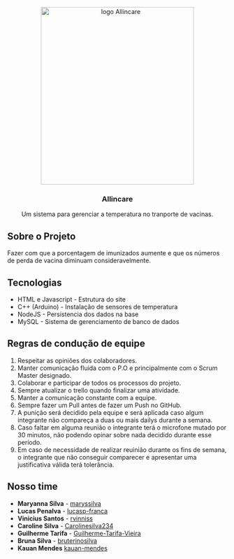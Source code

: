 <p align="center">
    <img 
      src="https://i.imgur.com/kCETfgc.png"
      alt="logo Allincare" 
      width="350" 
      height="406"
    />
</p>

<h3 align="center">Allincare</h3>
<p align="center">Um sistema para gerenciar a temperatura no tranporte de vacinas. </p>


## Sobre o Projeto
Fazer com que a porcentagem de imunizados aumente e que os números de perda de vacina diminuam consideravelmente. 
 
 
## Tecnologias
- HTML e Javascript - Estrutura do site
- C++ (Arduino) - Instalação de sensores de temperatura
- NodeJS - Persistencia dos dados na base
- MySQL - Sistema de gerenciamento de banco de dados

## Regras de condução de equipe
1.	Respeitar as opiniões dos colaboradores.
2.	Manter comunicação fluida com o P.O e principalmente com o Scrum Master designado.
3.	Colaborar e participar de todos os processos do projeto.
4.	Sempre atualizar o trello quando finalizar uma atividade.
5.	Manter a comunicação constante com a equipe.
6.	Sempre fazer um Pull antes de fazer um Push no GitHub.
7.	A punição será decidido pela equipe e será aplicada caso algum integrante não compareça a duas ou mais dailys durante a semana.
8.	Caso faltar em alguma reunião o integrante terá o microfone mutado por 30 minutos, não podendo opinar sobre nada decidido durante esse período.
9.	Em caso de necessidade de realizar reuinião durante os fins de semana, o integrante que não conseguir comparecer e apresentar uma justificativa válida terá tolerância.

## Nosso time
- **Maryanna Silva** - [maryssilva](https://github.com/maryssilva)
- **Lucas Penalva** - [lucasp-franca](https://github.com/lucasp-franca)
- **Vinicius Santos** - [rvinniss](https://github.com/rvinniss)
- **Caroline Silva** - [Carolinesilva234](https://github.com/Carolinesilva234)
- **Guilherme Tarifa** - [Guilherme-Tarifa-Vieira](https://github.com/Guilherme-Tarifa-Vieira)
- **Bruna Silva** - [bruterinosilva](https://github.com/bruterinosilva)
- **Kauan Mendes** [kauan-mendes](https://github.com/kauan-mendes)
